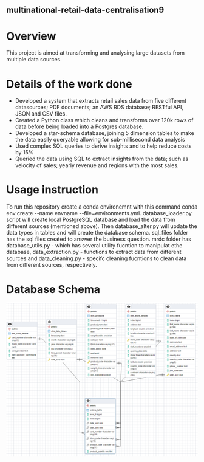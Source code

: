 ## multinational-retail-data-centralisation9

# Overview
This  project is aimed at transforming and analysing large datasets from multiple data sources.

# Details of the work done

- Developed a system that extracts retail sales data from five different datasources; PDF documents; an AWS RDS database; RESTful API, JSON and CSV files.
- Created a Python class which cleans and transforms over 120k rows of data before being loaded into a Postgres database.
- Developed a star-schema database, joining 5 dimension tables to make the data easily queryable allowing for sub-millisecond data analysis
- Used complex SQL queries to derive insights and to help reduce costs by 15%
- Queried the data using SQL to extract insights from the data; such as velocity of sales; yearly revenue and regions with the most sales.

# Usage instruction
To run this repository create a conda environemnt with this command conda env create --name envname --file=environments.yml. database_loader.py script will create local PostgreSQL database and load the data from different sources (mentioned above). Then database_alter.py will update the data types in tables and will create the database schema. sql_files folder has the sql files created to answer the business question. mrdc folder has database_utils.py - which has several utility fucntion to manipulat ethe database, data_extraction.py - functions to extract data from different sources and data_cleaning.py - specifc cleaning fucntions to clean data from different sources, respectively.

# Database Schema
![database schema](screenshots/schema.PNG)


